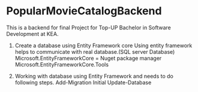# PopularMovieCatalogBackend
This is a backend for final Project for Top-UP Bachelor in Software Development at KEA.

1. Create a database using Entity Framework core
Using entity framework helps to communicate with real database.(SQL server Database) 
Microsoft.EntityFrameworkCore = Nuget package manager
Microsoft.EntityFrameworkCore.Tools

3. Working with database using Entity Framework and needs to do following steps.
Add-Migration Initial
Update-Database
 

